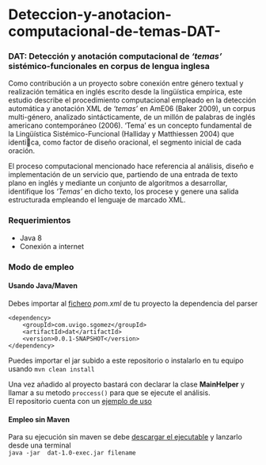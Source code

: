 # Deteccion-y-anotacion-computacional-de-temas-DAT-
###  DAT: Detección y anotación computacional de *‘temas’* sistémico-funcionales en corpus de lengua inglesa



Como contribución a un proyecto sobre conexión entre género textual y realización temática en inglés escrito desde la lingüística empírica, este estudio describe el procedimiento computacional empleado en la detección automática y anotación XML de *‘temas’* en AmE06 (Baker 2009), un corpus multi-género, analizado sintácticamente, de un millón de palabras de inglés americano contemporáneo (2006). ‘Tema’ es un concepto fundamental de la Lingüística Sistémico-Funcional (Halliday y Matthiessen 2004) que identi􀂦ca, como factor de diseño oracional, el segmento inicial de cada oración.

El proceso computacional mencionado hace referencia al análisis, diseño e implementación de un servicio que, partiendo de una entrada de texto plano en inglés y mediante un conjunto de algoritmos a desarrollar, identifique los *‘Temas’* en dicho texto, los procese y genere una salida estructurada empleando el lenguaje de marcado XML.


### Requerimientos
* Java 8
* Conexión a internet

### Modo de empleo

#### Usando Java/Maven
Debes importar al  [fichero](https://github.com/santii810/Deteccion-y-anotacion-computacional-de-temas-DAT-/releases/download/v1.0/dat-1.0.jar) *pom.xml* de tu proyecto la dependencia del parser 
```        
<dependency>
    <groupId>com.uvigo.sgomez</groupId>
    <artifactId>dat</artifactId>
    <version>0.0.1-SNAPSHOT</version>
</dependency>
```
Puedes importar el jar subido a este repositorio o instalarlo en tu equipo usando  ```mvn clean install```

Una vez añadido al proyecto bastará con declarar la clase **MainHelper** y llamar a su metodo ```proccess()``` para que se ejecute el análisis.  
El repositorio cuenta con un [ejemplo de uso](https://github.com/santii810/Deteccion-y-anotacion-computacional-de-temas-DAT-/blob/master/ExternalUseExample/src)




#### Empleo sin Maven
Para su ejecución sin maven se debe [descargar el ejecutable](https://github.com/santii810/Deteccion-y-anotacion-computacional-de-temas-DAT-/releases/download/v1.0/dat-1.0-exec.jar) y lanzarlo desde una terminal  
``` java -jar  dat-1.0-exec.jar filename ```
